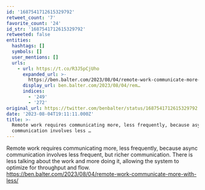 ```yaml
---
id: '1687541712615329792'
retweet_count: '7'
favorite_count: '24'
id_str: '1687541712615329792'
retweeted: false
entities:
  hashtags: []
  symbols: []
  user_mentions: []
  urls:
    - url: https://t.co/R3J5pCjUho
      expanded_url: >-
        https://ben.balter.com/2023/08/04/remote-work-communicate-more-with-less/
      display_url: ben.balter.com/2023/08/04/rem…
      indices:
        - '249'
        - '272'
original_url: https://twitter.com/benbalter/status/1687541712615329792
date: '2023-08-04T19:11:11.000Z'
title: >-
  Remote work requires communicating more, less frequently, because async
  communication involves less …
---
```


Remote work requires communicating more, less frequently, because async communication involves less frequent, but richer communication. There is less talking about the work and more doing it, allowing the system to optimize for throughput and flow. https://ben.balter.com/2023/08/04/remote-work-communicate-more-with-less/